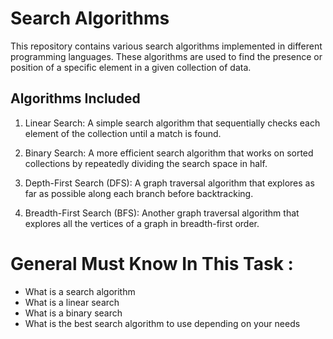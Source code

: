 # Search Algorithms

This repository contains various search algorithms implemented in different programming languages. These algorithms are used to find the presence or position of a specific element in a given collection of data.

## Algorithms Included

1. Linear Search: A simple search algorithm that sequentially checks each element of the collection until a match is found.

2. Binary Search: A more efficient search algorithm that works on sorted collections by repeatedly dividing the search space in half.

3. Depth-First Search (DFS): A graph traversal algorithm that explores as far as possible along each branch before backtracking.

4. Breadth-First Search (BFS): Another graph traversal algorithm that explores all the vertices of a graph in breadth-first order.


# General Must Know In This Task :

* What is a search algorithm
* What is a linear search
* What is a binary search
* What is the best search algorithm to use depending on your needs

